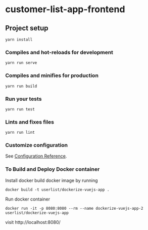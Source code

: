 # customer-list-app-frontend

## Project setup
```
yarn install
```

### Compiles and hot-reloads for development
```
yarn run serve
```

### Compiles and minifies for production
```
yarn run build
```

### Run your tests
```
yarn run test
```

### Lints and fixes files
```
yarn run lint
```

### Customize configuration
See [Configuration Reference](https://cli.vuejs.org/config/).

### To Build and Deploy Docker container
Install docker
build docker image by running 
```
docker build -t userlist/dockerize-vuejs-app .
```
Run docker container
```
docker run -it -p 8080:8080 --rm --name dockerize-vuejs-app-2 userlist/dockerize-vuejs-app
```
visit http://localhost:8080/

